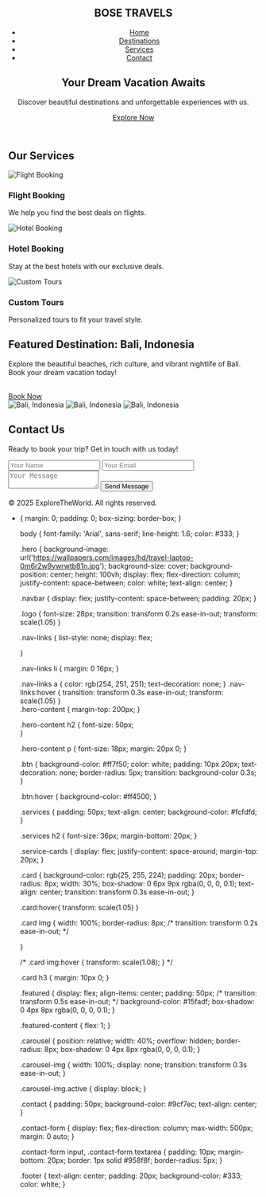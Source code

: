 <!DOCTYPE html>
<html lang="en">
<head>
  <meta charset="UTF-8">
  <meta name="viewport" content="width=device-width, initial-scale=1.0">
  <title>Travel Agency</title>
  <link rel="stylesheet" href="landing.css">
  <link href="https://cdn.jsdelivr.net/npm/remixicon@4.5.0/fonts/remixicon.css" rel="stylesheet"/>
</head>
<body>

  <!-- Header Section -->
  <header class="hero">
    <nav class="navbar">
      <h1 class="logo">BOSE TRAVELS</h1>
      <ul class="nav-links">
        <li><a href="#">Home</a></li>
        <li><a href="#">Destinations</a></li>
        <li><a href="#">Services</a></li>
        <li><a href="#">Contact</a></li>
      </ul>
    </nav>
    <div class="hero-content">
      <h2>Your Dream Vacation Awaits</h2>
      <p>Discover beautiful destinations and unforgettable experiences with us.</p>
      <a href="#services" class="btn">Explore Now</a>
    </div>
  </header>

  <!-- Services Section -->
  <section id="services" class="services">
    <h2>Our Services</h2>
    <div class="service-cards">
      <div class="card">
        <img src="https://media.istockphoto.com/id/1526986072/photo/airplane-flying-over-tropical-sea-at-sunset.jpg?s=612x612&w=0&k=20&c=Ccvg3BqlqsWTT0Mt0CvHlbwCuRjPAIWaCLMKSl3PCks=" alt="Flight Booking">
        <h3>Flight Booking</h3>
        <p>We help you find the best deals on flights.</p>
      </div>
      <div class="card">
        <img src="https://encrypted-tbn0.gstatic.com/images?q=tbn:ANd9GcRi-Ef_Hg_fg5N3Pg-I3QOC32tWDBw0rc_8Ew&s" alt="Hotel Booking">
        <h3>Hotel Booking</h3>
        <p>Stay at the best hotels with our exclusive deals.</p>
      </div>
      <div class="card">
        <img src="https://encrypted-tbn0.gstatic.com/images?q=tbn:ANd9GcRg7MofqundYbBLMVVomhZ-LREwWL_JyYNDBg&s" alt="Custom Tours">
        <h3>Custom Tours</h3>
        <p>Personalized tours to fit your travel style.</p>
      </div>
    </div>
  </section>

  <!-- Featured Destination Section -->
  <section class="featured">
    <div class="featured-content">
      <h2>Featured Destination: Bali, Indonesia</h2>
      <p>Explore the beautiful beaches, rich culture, and vibrant nightlife of Bali. Book your dream vacation today!</p><br>
      <a href="#" class="btn">Book Now</a>
    </div>
    <div class="carousel">
    <img class="carousel-img" src="https://wallpapers.com/images/featured/bali-qhidusvhukn25lb1.jpg" alt="Bali, Indonesia">
    <img class="carousel-img" src="https://wallpapers.com/images/high/nusa-penida-beach-bali-asia-hdddql2l8dirjy1h.webp" alt="Bali, Indonesia">
    <img class="carousel-img" src="https://wallpapers.com/images/high/pulau-lan-tenga-bali-indonesia-965hrru36498v5sw.webp" alt="Bali, Indonesia">
  </div>
  </section>

  <!-- Contact Section -->
  <section class="contact">
    <h2>Contact Us</h2>
    <p>Ready to book your trip? Get in touch with us today!</p>
    <form class="contact-form">
      <input type="text" placeholder="Your Name" required>
      <input type="email" placeholder="Your Email" required>
      <textarea placeholder="Your Message" required></textarea>
      <button type="submit" class="btn">Send Message</button>
    </form>
  </section>

  <!-- Footer -->
  <footer class="footer">
    <p>&copy; 2025 ExploreTheWorld. All rights reserved.</p>
    <i class="ri-instagram-line"></i>
    <i class="ri-facebook-circle-fill"></i>
    <i class="ri-twitter-x-line"></i>
  </footer>

  <script>
    document.addEventListener('DOMContentLoaded', function() {
      let currentIndex = 0;
      const images = document.querySelectorAll('.carousel-img');
      images[currentIndex].classList.add('active');

      setInterval(() => {
        images[currentIndex].classList.remove('active');
        currentIndex = (currentIndex + 1) % images.length;
        images[currentIndex].classList.add('active');
      }, 3000); // Change image every 3 seconds
    });
  </script>


</body>
</html>





* {
    margin: 0;
    padding: 0;
    box-sizing: border-box;
  }
  
  body {
    font-family: 'Arial', sans-serif;
    line-height: 1.6;
    color: #333;
  }
  
  .hero {
    background-image: url('https://wallpapers.com/images/hd/travel-laptop-0m6r2w9ywrwtb81n.jpg');
    background-size: cover;
    background-position: center;
    height: 100vh;
    display: flex;
    flex-direction: column;
    justify-content: space-between;
    color: white;
    text-align: center;
  }
  
  .navbar {
    display: flex;
    justify-content: space-between;
    padding: 20px;
  }
  
  .logo {
    font-size: 28px;
    transition: transform 0.2s ease-in-out;
    transform: scale(1.05)
  }
  
  .nav-links {
    list-style: none;
    display: flex;
    
  }
  
  .nav-links li {
    margin: 0 16px;
  }
  
  .nav-links a {
    color: rgb(254, 251, 251);
    text-decoration: none;
  }
  .nav-links:hover {
    transition: transform 0.3s ease-in-out;
    transform: scale(1.05)
  }  
  .hero-content {
    margin-top: 200px;
  }
  
  .hero-content h2 {
    font-size: 50px;    
  }
  
  .hero-content p {
    font-size: 18px;
    margin: 20px 0;
  }
  
  .btn {
    background-color: #ff7f50;
    color: white;
    padding: 10px 20px;
    text-decoration: none;
    border-radius: 5px;
    transition: background-color 0.3s;
  }
  
  .btn:hover {
    background-color: #ff4500;
  }
  
  .services {
    padding: 50px;
    text-align: center;
    background-color: #fcfdfd;
  }
  
  .services h2 {
    font-size: 36px;
    margin-bottom: 20px;
  }
  
  .service-cards {
    display: flex;
    justify-content: space-around;
    margin-top: 20px;
  }
  
  .card {
    background-color: rgb(25, 255, 224);
    padding: 20px;
    border-radius: 8px;
    width: 30%;
    box-shadow: 0 6px 9px rgba(0, 0, 0, 0.1);
    text-align: center;
    transition: transform 0.3s ease-in-out;
  }

  .card:hover{
    transform: scale(1.05)
  }
  
  .card img {
    width: 100%;
    border-radius: 8px;
    /* transition: transform 0.2s ease-in-out; */
     
  }

  /* .card img:hover {
    transform: scale(1.08);
  } */
  
  .card h3 {
    margin: 10px 0;
  }
  
  .featured {
    display: flex;
    align-items: center;
    padding: 50px;
    /* transition: transform 0.5s ease-in-out; */
    background-color: #15fadf;
    box-shadow: 0 4px 8px rgba(0, 0, 0, 0.1);
  }
  
  .featured-content {
    flex: 1;
  }
  
  .carousel {
    position: relative;
    width: 40%;
    overflow: hidden;
    border-radius: 8px;
    box-shadow: 0 4px 8px rgba(0, 0, 0, 0.1);
  }
  
  .carousel-img {
    width: 100%;
    display: none;
    transition: transform 0.3s ease-in-out;
  }
  
  .carousel-img.active {
    display: block;
  }
   


   .contact {
    padding: 50px;
    background-color: #9cf7ec;
    text-align: center;
  }
  
  .contact-form {
    display: flex;
    flex-direction: column;
    max-width: 500px;
    margin: 0 auto;
  }
  
  .contact-form input, 
  .contact-form textarea {
    padding: 10px;
    margin-bottom: 20px;
    border: 1px solid #958f8f;
    border-radius: 5px;
  }
  
  .footer {
    text-align: center;
    padding: 20px;
    background-color: #333;
    color: white;
  }
